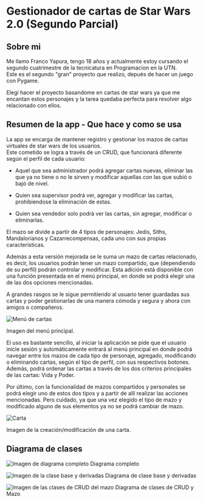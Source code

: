 # Gestionador de cartas de Star Wars 2.0 (Segundo Parcial)

## Sobre mi

<p>Me llamo Franco Yapura, tengo 18 años y actualmente estoy cursando el segundo cuatrimestre de la tecnicatura en Programacion en la UTN.<br>
Este es el segundo "gran" proyecto que realizo, depués de hacer un juego con Pygame.</p>

<p>Elegí hacer el proyecto basandome en cartas de star wars ya que me encantan estos personajes y la tarea quedaba perfecta para resolver algo relacionado con ellos.</p>

## Resumen de la app - Que hace y como se usa

<p>La app se encarga de mantener registro y gestionar los mazos de cartas virtuales de star wars de los usuarios.<br>
Este cometido se logra a través de un CRUD, que funcionará diferente según el perfil de cada usuario:</p>

- Aquel que sea administrador podrá agregar cartas nuevas, eliminar las que ya no tiene o no le sirven y modificar aquellas con las que subió o bajó de nivel.

- Quien sea supervisor podrá ver, agregar y modificar las cartas, prohibiendose la eliminación de estas.

- Quien sea vendedor solo podrá ver las cartas, sin agregar, modificar o eliminarlas.

El mazo se divide a partir de 4 tipos de personajes: Jedis, Siths, Mandalorianos y Cazarrecompensas, cada uno con sus propias características.<br>

<p>Además a esta versión mejorada se le suma un mazo de cartas relacionado, es decir, los usuarios podrán tener un mazo compartido, que (dependiendo de su perfil) podrán controlar y modificar.
Esta adición está disponible con una función presentada en el menú principal, en donde se podrá elegir una de las dos opciones mencionadas.</p>

<p>A grandes rasgos se le sigue permitiendo al usuario tener guardadas sus cartas y poder gestionarlas de una manera cómoda y segura y ahora con amigos o compañeros.</p>

![Menú de cartas](https://github.com/yapu115/Yapura.Franco.SegundoParcial./assets/120744348/72fb34da-6fbb-4ce4-9046-4a8a94a0a3c8)

Imagen del menú principal.

<p>El uso es bastante sencillo, al iniciar la aplicación se pide que el usuario inicie sesión y automáticamente entrará al menú principal en donde podrá navegar entre los mazos de cada tipo de personaje, agregado,
modificando o eliminando cartas, según el tipo de perfil, con sus respectivos botones.<br>
Además, podrá ordenar las cartas a través de los dos criterios principales de las cartas: Vida y Poder.</p>
  
<p>Por último, con la funcionalidad de mazos compartidos y personales se podrá elegir uno de estos dos tipos y a partir de allí realizar las acciones mencionadas.
Pero cuidado, ya que una vez elegido el tipo de mazo y modificado alguno de sus elementos ya no se podrá cambiar de mazo.</p> 

![Carta](https://github.com/yapu115/Yapura.Franco.SegundoParcial./assets/120744348/c0fe122f-c9e5-4468-814e-9a6f8adbf43f)

Imagen de la creación/modificación de una carta.


## Diagrama de clases

![Imagen de diagrama completo](https://github.com/yapu115/Yapura.Franco.SegundoParcial./assets/120744348/5d087648-aa1b-4a3e-8e64-044aa2acca11)
Diagrama completo 

![Imagen de la clase base y derivadas](https://github.com/yapu115/Yapura.Franco.SegundoParcial./assets/120744348/e1e22f44-e00c-44d0-8be6-1333451de836)
Diagrama de clase base y derivadas

![Imagen de las clases de CRUD del mazo](https://github.com/yapu115/Yapura.Franco.SegundoParcial./assets/120744348/5df4bd76-f593-4ad2-bd38-574eb12c3557)
Diagrama de clases de CRUD y Mazo
